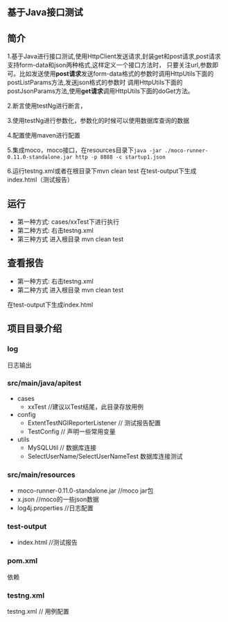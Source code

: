 ## 基于Java接口测试

## 简介

1.基于Java进行接口测试,使用HttpClient发送请求,封装get和post请求,post请求支持form-data和json两种格式,这样定义一个接口方法时，
只要关注url,参数即可。比如发送使用**post请求**发送form-data格式的参数时调用HttpUtils下面的postListParams方法,发送json格式的参数时
调用HttpUtils下面的postJsonParams方法,使用**get请求**调用HttpUtils下面的doGet方法。


2.断言使用testNg进行断言，

3.使用testNg进行参数化，参数化的时候可以使用数据库查询的数据

4.配置使用maven进行配置

5.集成moco，moco接口，在resources目录下`java -jar ./moco-runner-0.11.0-standalone.jar http -p 8888 -c startup1.json`

6.运行testng.xml或者在根目录下mvn clean test 在test-output下生成index.html（测试报告）

## 运行

* 第一种方式: cases/xxTest下进行执行
* 第二种方式: 右击testng.xml
* 第三种方式 进入根目录 mvn clean test

## 查看报告

* 第一种方式: 右击testng.xml
* 第二种方式 进入根目录 mvn clean test 

在test-output下生成index.html

## 项目目录介绍

### log
日志输出

### src/main/java/apitest
* cases
    * xxTest      //建议以Test结尾，此目录存放用例
* config
    * ExtentTestNGIReporterListener // 测试报告配置
    * TestConfig            // 声明一些常用变量
* utils
    * MySQLUtil        // 数据库连接
    * SelectUserName/SelectUserNameTest 数据库连接测试

### src/main/resources
* moco-runner-0.11.0-standalone.jar //moco jar包
* x.json    //moco的一些json数据
* log4j.properties //日志配置

### test-output
* index.html  //测试报告

### pom.xml
依赖

### testng.xml
testng.xml    //   用例配置


